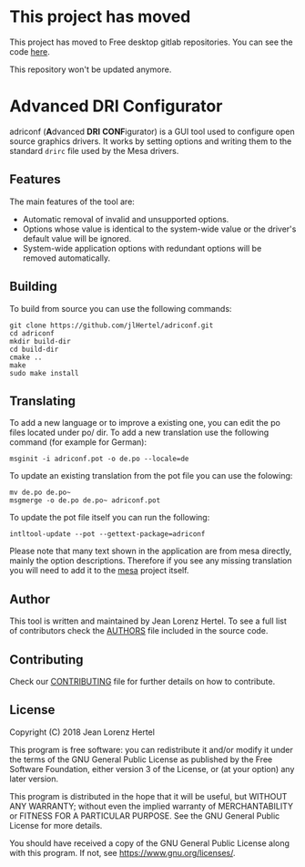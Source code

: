 # This project has moved
This project has moved to Free desktop gitlab repositories.
You can see the code [here](https://gitlab.freedesktop.org/mesa/adriconf/).

This repository won't be updated anymore.

# Advanced DRI Configurator

adriconf (**A**dvanced **DRI** **CONF**igurator) is a GUI tool used to configure
open source graphics drivers. It works by setting options and writing them to
the standard `drirc` file used by the Mesa drivers.

## Features

The main features of the tool are:

- Automatic removal of invalid and unsupported options.
- Options whose value is identical to the system-wide value or the driver's
  default value will be ignored.
- System-wide application options with redundant options will be
  removed automatically.

## Building

To build from source you can use the following commands:

    git clone https://github.com/jlHertel/adriconf.git
    cd adriconf
    mkdir build-dir
    cd build-dir
    cmake ..
    make
    sudo make install

## Translating

To add a new language or to improve a existing one, you can edit the po files
located under po/ dir.
To add a new translation use the following command (for example for German):

    msginit -i adriconf.pot -o de.po --locale=de

To update an existing translation from the pot file you can use the folowing:

    mv de.po de.po~
    msgmerge -o de.po de.po~ adriconf.pot

To update the pot file itself you can run the following:

    intltool-update --pot --gettext-package=adriconf

Please note that many text shown in the application are from mesa directly,
mainly the option descriptions. Therefore if you see any missing translation
you will need to add it to the [mesa](https://www.mesa3d.org/) project itself.

## Author

This tool is written and maintained by Jean Lorenz Hertel.
To see a full list of contributors check the [AUTHORS](AUTHORS) file included in the source
code.

## Contributing

Check our [CONTRIBUTING](CONTRIBUTING.md) file for further details on how to contribute.

## License

Copyright (C) 2018 Jean Lorenz Hertel

This program is free software: you can redistribute it and/or modify
it under the terms of the GNU General Public License as published by
the Free Software Foundation, either version 3 of the License, or
(at your option) any later version.

This program is distributed in the hope that it will be useful,
but WITHOUT ANY WARRANTY; without even the implied warranty of
MERCHANTABILITY or FITNESS FOR A PARTICULAR PURPOSE.  See the
GNU General Public License for more details.

You should have received a copy of the GNU General Public License
along with this program.  If not, see <https://www.gnu.org/licenses/>.
